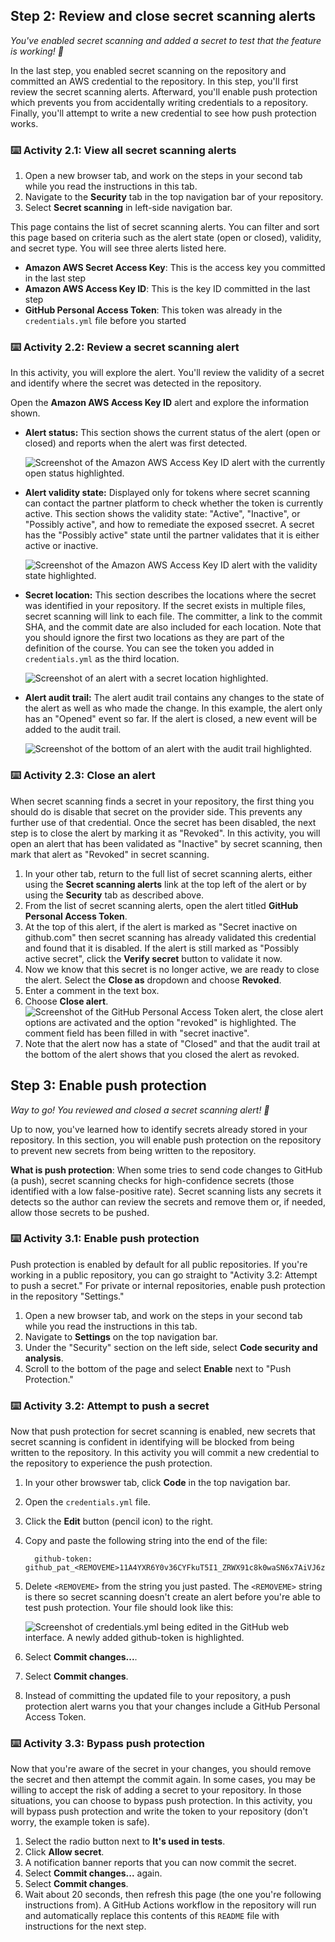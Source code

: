 <!--
  <<< Author notes: Step 2 >>>
  Start this step by acknowledging the previous step.
  Define terms and link to docs.github.com.
  TBD-step-2-notes.
-->

## Step 2: Review and close secret scanning alerts

_You've enabled secret scanning and added a secret to test that the feature is working! :tada:_

In the last step, you enabled secret scanning on the repository and committed an AWS credential to the repository. In this step, you'll first review the secret scanning alerts. Afterward, you'll enable push protection which prevents you from accidentally writing credentials to a repository. Finally, you'll attempt to write a new credential to see how push protection works.

### :keyboard: Activity 2.1: View all secret scanning alerts

1. Open a new browser tab, and work on the steps in your second tab while you read the instructions in this tab.
2. Navigate to the **Security** tab in the top navigation bar of your repository.
3. Select **Secret scanning** in left-side navigation bar.

This page contains the list of secret scanning alerts. You can filter and sort this page based on criteria such as the alert state (open or closed), validity, and secret type. You will see three alerts listed here.

- **Amazon AWS Secret Access Key**: This is the access key you committed in the last step
- **Amazon AWS Access Key ID**: This is the key ID committed in the last step
- **GitHub Personal Access Token**: This token was already in the `credentials.yml` file before you started

### :keyboard: Activity 2.2: Review a secret scanning alert

In this activity, you will explore the alert. You'll review the validity of a secret and identify where the secret was detected in the repository.

Open the **Amazon AWS Access Key ID** alert and explore the information shown.

- **Alert status:** This section shows the current status of the alert (open or closed) and reports when the alert was first detected.

  ![Screenshot of the Amazon AWS Access Key ID alert with the currently open status highlighted.](/images/alert-status.png)

- **Alert validity state:** Displayed only for tokens where secret scanning can contact the partner platform to check whether the token is currently active. This section shows the validity state: "Active", "Inactive", or "Possibly active", and how to remediate the exposed ssecret. A secret has the "Possibly active" state until the partner validates that it is either active or inactive.

  ![Screenshot of the Amazon AWS Access Key ID alert with the validity state highlighted.](/images/alert-validity-state.png)

- **Secret location:** This section describes the locations where the secret was identified in your repository. If the secret exists in multiple files, secret scanning will link to each file. The committer, a link to the commit SHA, and the commit date are also included for each location. Note that you should ignore the first two locations as they are part of the definition of the course. You can see the token you added in `credentials.yml` as the third location.

  ![Screenshot of an alert with a secret location highlighted.](/images/secret-location.png)

- **Alert audit trail:** The alert audit trail contains any changes to the state of the alert as well as who made the change. In this example, the alert only has an "Opened" event so far. If the alert is closed, a new event will be added to the audit trail.

  ![Screenshot of the bottom of an alert with the audit trail highlighted.](/images/audit-trail.png)

### :keyboard: Activity 2.3: Close an alert

When secret scanning finds a secret in your repository, the first thing you should do is disable that secret on the provider side. This prevents any further use of that credential. Once the secret has been disabled, the next step is to close the alert by marking it as "Revoked". In this activity, you will open an alert that has been validated as "Inactive" by secret scanning, then mark that alert as "Revoked" in secret scanning.

1. In your other tab, return to the full list of secret scanning alerts, either using the **Secret scanning alerts** link at the top left of the alert or by using the **Security** tab as described above.
2. From the list of secret scanning alerts, open the alert titled **GitHub Personal Access Token**.
3. At the top of this alert, if the alert is marked as "Secret inactive on github.com" then secret scanning has already validated this credential and found that it is disabled. If the alert is still marked as "Possibly active secret", click the **Verify secret** button to validate it now.
5. Now we know that this secret is no longer active, we are ready to close the alert. Select the **Close as** dropdown and choose **Revoked**.
7. Enter a comment in the text box.
8. Choose **Close alert**.
   ![Screenshot of the GitHub Personal Access Token alert, the close alert options are activated and the option "revoked" is highlighted. The comment field has been filled in with "secret inactive".](/images/revoke-token.png)
9. Note that the alert now has a state of "Closed" and that the audit trail at the bottom of the alert shows that you closed the alert as revoked.

## Step 3: Enable push protection

_Way to go! You reviewed and closed a secret scanning alert! :tada:_

Up to now, you've learned how to identify secrets already stored in your repository. In this section, you will enable push protection on the repository to prevent new secrets from being written to the repository.

**What is push protection**: When some tries to send code changes to GitHub (a push), secret scanning checks for high-confidence secrets (those identified with a low false-positive rate). Secret scanning lists any secrets it detects so the author can review the secrets and remove them or, if needed, allow those secrets to be pushed.

### :keyboard: Activity 3.1: Enable push protection

Push protection is enabled by default for all public repositories. If you're working in a public repository, you can go straight to "Activity 3.2: Attempt to push a secret." For private or internal repositories, enable push protection in the repository "Settings."

1. Open a new browser tab, and work on the steps in your second tab while you read the instructions in this tab.
2. Navigate to **Settings** on the top navigation bar.
3. Under the "Security" section on the left side, select **Code security and analysis**.
4. Scroll to the bottom of the page and select **Enable** next to "Push Protection."

### :keyboard: Activity 3.2: Attempt to push a secret

Now that push protection for secret scanning is enabled, new secrets that secret scanning is confident in identifying will be blocked from being written to the repository. In this activity you will commit a new credential to the repository to experience the push protection.

1. In your other browswer tab, click **Code** in the top navigation bar.
2. Open the `credentials.yml` file.
3. Click the **Edit** button (pencil icon) to the right.
4. Copy and paste the following string into the end of the file:

    ```
      github-token: github_pat_<REMOVEME>11A4YXR6Y0v36CYFkuT5I1_ZRWX91c8k0waSN6x7AiVJ6zZ9ZHUQXBblBqFQpKd23V6CL7MWMPopnmBxzn
    ```

5. Delete `<REMOVEME>` from the string you just pasted. The `<REMOVEME>` string is there so secret scanning doesn't create an alert before you're able to test push protection. Your file should look like this:

    ![Screenshot of credentials.yml being edited in the GitHub web interface. A newly added github-token is highlighted.](/images/push-protection.png)

6.  Select **Commit changes...**.
7.  Select **Commit changes**.
8.  Instead of committing the updated file to your repository, a push protection alert warns you that your changes include a GitHub Personal Access Token.

### :keyboard: Activity 3.3: Bypass push protection

Now that you're aware of the secret in your changes, you should remove the secret and then attempt the commit again. In some cases, you may be willing to accept the risk of adding a secret to your repository. In those situations, you can choose to bypass push protection. In this activity, you will bypass push protection and write the token to your repository (don't worry, the example token is safe).

1. Select the radio button next to **It's used in tests**.
2. Click **Allow secret**.
3. A notification banner reports that you can now commit the secret.
4. Select **Commit changes...** again.
5. Select **Commit changes**.
6. Wait about 20 seconds, then refresh this page (the one you're following instructions from). A GitHub Actions workflow in the repository will run and automatically replace this contents of this `README` file with instructions for the next step.
